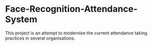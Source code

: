 # Face-Recognition-Attendance-System
This project is an attempt to modernise the current attendance taking practices in several organisations.
